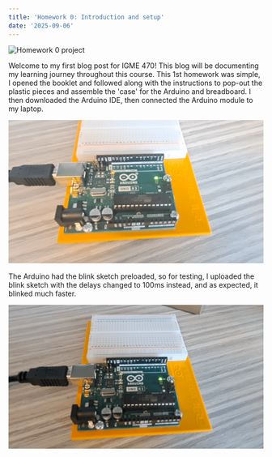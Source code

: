 ```yaml
---
title: 'Homework 0: Introduction and setup'
date: '2025-09-06'
---
```


![Homework 0 project](/assets/HW0/HW0.jpg)

Welcome to my first blog post for IGME 470! This blog will be documenting my learning journey throughout this course. 
This 1st homework was simple, I opened the booklet and followed along with the instructions to pop-out the plastic pieces and assemble the 'case' for the Arduino and breadboard. I then downloaded the Arduino IDE, then connected the Arduino module to my laptop.

![Arduino connected to laptop and blinking](/assets/HW0/blink-1000.gif)

The Arduino had the blink sketch preloaded, so for testing, I uploaded the blink sketch with the delays changed to 100ms instead, and as expected, it blinked much faster.

![Arduino connected to laptop and blinking faster](/assets/HW0/blink-100.gif)
